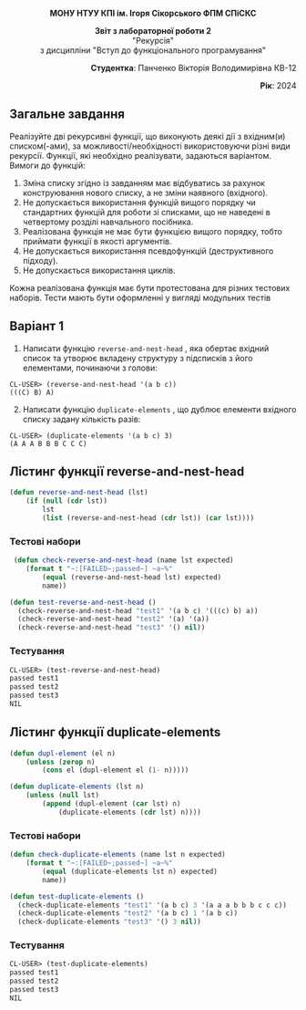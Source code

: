 <p align="center"><b>МОНУ НТУУ КПІ ім. Ігоря Сікорського ФПМ СПіСКС</b></p>

<p align="center">
<b>Звіт з лабораторної роботи 2</b><br/>
"Рекурсія"<br/>
з дисципліни "Вступ до функціонального програмування"
</p>

<p align="right"><b>Студентка</b>: Панченко Вікторія Володимирівна КВ-12</p>
<p align="right"><b>Рік</b>: 2024</p>

## Загальне завдання

Реалізуйте дві рекурсивні функції, що виконують деякі дії з вхідним(и) списком(-ами), за можливості/необхідності використовуючи різні види рекурсії. Функції, які необхідно реалізувати, задаються варіантом. Вимоги до функцій:

1. Зміна списку згідно із завданням має відбуватись за рахунок конструювання нового списку, а не зміни наявного (вхідного).
2. Не допускається використання функцій вищого порядку чи стандартних функцій для роботи зі списками, що не наведені в четвертому розділі навчального посібника.
3. Реалізована функція не має бути функцією вищого порядку, тобто приймати функції в якості аргументів.
4. Не допускається використання псевдофункцій (деструктивного підходу).
5. Не допускається використання циклів.

Кожна реалізована функція має бути протестована для різних тестових наборів. Тести мають бути оформленні у вигляді модульних тестів

## Варіант 1

1. Написати функцію `reverse-and-nest-head` , яка обертає вхідний список та утворює вкладeну структуру з підсписків з його елементами, починаючи з голови:
```
CL-USER> (reverse-and-nest-head '(a b c))
(((C) B) A)
```
2. Написати функцію `duplicate-elements` , що дублює елементи вхідного списку задану кількість разів:
```
CL-USER> (duplicate-elements '(a b c) 3)
(A A A B B B C C C)
```

## Лістинг функції reverse-and-nest-head

```lisp
(defun reverse-and-nest-head (lst)
    (if (null (cdr lst))
        lst
        (list (reverse-and-nest-head (cdr lst)) (car lst))))
```

### Тестові набори

```lisp
 (defun check-reverse-and-nest-head (name lst expected)
    (format t "~:[FAILED~;passed~] ~a~%"
        (equal (reverse-and-nest-head lst) expected)
        name))

(defun test-reverse-and-nest-head ()
  (check-reverse-and-nest-head "test1" '(a b c) '(((c) b) a))
  (check-reverse-and-nest-head "test2" '(a) '(a))
  (check-reverse-and-nest-head "test3" '() nil))
```

### Тестування

```lisp
CL-USER> (test-reverse-and-nest-head)
passed test1
passed test2
passed test3
NIL
```

## Лістинг функції duplicate-elements

```lisp
(defun dupl-element (el n)
    (unless (zerop n)
        (cons el (dupl-element el (1- n)))))

(defun duplicate-elements (lst n)
    (unless (null lst) 
        (append (dupl-element (car lst) n)
            (duplicate-elements (cdr lst) n))))
```

### Тестові набори

```lisp
(defun check-duplicate-elements (name lst n expected)
    (format t "~:[FAILED~;passed~] ~a~%"
        (equal (duplicate-elements lst n) expected)
        name))

(defun test-duplicate-elements ()
  (check-duplicate-elements "test1" '(a b c) 3 '(a a a b b b c c c))
  (check-duplicate-elements "test2" '(a b c) 1 '(a b c))
  (check-duplicate-elements "test3" '() 3 nil))
```

### Тестування

```lisp
CL-USER> (test-duplicate-elements)
passed test1
passed test2
passed test3
NIL
```